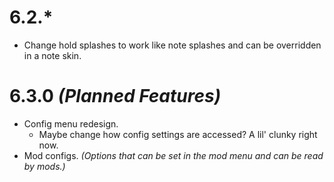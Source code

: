 # 6.2.*

- Change hold splashes to work like note splashes and can be overridden in a note skin.

# 6.3.0 *(Planned Features)*

- Config menu redesign.
	- Maybe change how config settings are accessed? A lil' clunky right now.
- Mod configs. *(Options that can be set in the mod menu and can be read by mods.)*